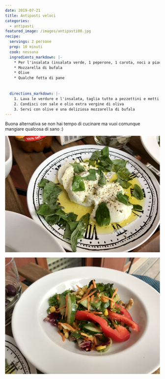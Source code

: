 ```yaml
---
date: 2019-07-21
title: Antipasti veloci
categories:
  - antipasti
featured_image: /images/antipasti00.jpg
recipe:
  servings: 2 persone
  prep: 10 minuti
  cook: nessuna
  ingredients_markdown: |-
    * Per l'insalata (insalata verde, 1 peperone, 1 carota, noci a piacere, mais, 1 cetriolo, un po' di sale, olio extra vergine di oliva)
    * Mozzarella di bufala
    * Olive
    * Qualche fetta di pane
    
      
  directions_markdown: |-
    1. Lava le verdure e l'insalata, taglia tutto a pezzettini e metti in una ciotola da portata
    2. Condisci con sale e olio extra vergine di oliva
    3. Servi con olive e una deliziosa mozzarella di bufala
---
```

Buona alternativa se non hai tempo di cucinare ma vuoi comunque mangiare qualcosa di sano :)

![Mozzarella](/images/antipasti01.jpg)

![Insalata](/images/antipasti02.jpg)
